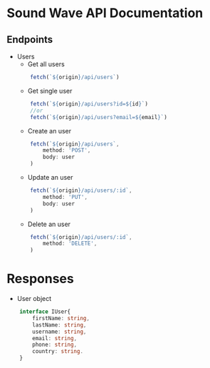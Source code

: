 # Sound Wave API Documentation

## Endpoints
* Users
    * Get all users
    ```javascript
        fetch(`${origin}/api/users`)
    ```
    * Get single user
    ```javascript
        fetch(`${origin}/api/users?id=${id}`)
        //or
        fetch(`${origin}/api/users?email=${email}`)
    ```
    * Create an user
    ```javascript
        fetch(`${origin}/api/users`, 
            method: 'POST',
            body: user
        )
    ```
    * Update an user
    ```javascript
        fetch(`${origin}/api/users/:id`, 
            method: 'PUT',
            body: user
        )
    ```
    * Delete an user
    ```javascript
        fetch(`${origin}/api/users/:id`, 
            method: 'DELETE',
        )
    ```

# Responses
* User object
```typescript
    interface IUser{
        firstName: string,
        lastName: string,
        username: string,
        email: string,
        phone: string,
        country: string.
    }
```